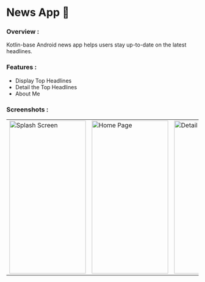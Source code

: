 # News App 📰

### Overview :
Kotlin-base Android news app helps users stay up-to-date on the latest headlines.

### Features :
* Display Top Headlines
* Detail the Top Headlines
* About Me

### Screenshots :
<table align="center">
 <tr>
  <td><img src="/screenshots/SplashScreen.jpg" alt="Splash Screen" style="width:200px;height:400px;"></td>
  <td><img src="/screenshots/HomePage.jpg" alt="Home Page" style="width:200px;height:400px;"></td>
  <td><img src="/screenshots/DetailHomePage.jpg" alt="Detail News" style="width:200px;height:400px;"></td>
  <td><img src="/screenshots/AboutPage.jpg" alt="About Me" style="width:200px;height:400px;"></td>
 </tr>
</table>
